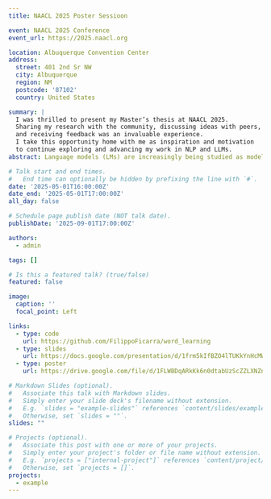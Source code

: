 ```yaml
---
title: NAACL 2025 Poster Sessioon

event: NAACL 2025 Conference
event_url: https://2025.naacl.org

location: Albuquerque Convention Center
address:
  street: 401 2nd Sr NW
  city: Albuquerque
  region: NM
  postcode: '87102'
  country: United States

summary: |
  I was thrilled to present my Master’s thesis at NAACL 2025. 
  Sharing my research with the community, discussing ideas with peers, 
  and receiving feedback was an invaluable experience. 
  I take this opportunity home with me as inspiration and motivation 
  to continue exploring and advancing my work in NLP and LLMs.
abstract: Language models (LMs) are increasingly being studied as models of human language learners.Due to the nascency of the field, it is not well-established whether LMs exhibit similar learning dynamics to humans, and there are few direct comparisons between learning trajectories in humans and models.Word learning trajectories for children are relatively well-documented, and recent work has tried to extend these investigations to language models.However, there are no widely agreed-upon metrics for word learning in language models.We take a distributional approach to this problem, defining lexical knowledge in terms of properties of the learned distribution for a target word.We argue that distributional signatures studied in prior work fail to capture key distributional information. Thus, we propose an array of signatures that improve on earlier approaches by capturing knowledge of both where the target word can and cannot occur as well as gradient preferences about the word’s appropriateness.We obtain learning trajectories for a selection of small language models we train from scratch, study the relationship between different distributional signatures, compare how well they align with human word learning trajectories and interpretable lexical features, and address basic methodological questions about estimating these distributional signatures.Our metrics largely capture complementary information, suggesting that it is important not to rely on a single metric.However, across all metrics, language models’ learning trajectories fail to correlate with those of children.

# Talk start and end times.
#   End time can optionally be hidden by prefixing the line with `#`.
date: '2025-05-01T16:00:00Z'
date_end: '2025-05-01T17:00:00Z'
all_day: false

# Schedule page publish date (NOT talk date).
publishDate: '2025-09-01T17:00:00Z'

authors:
  - admin

tags: []

# Is this a featured talk? (true/false)
featured: false

image:
  caption: ''
  focal_point: Left

links:
  - type: code
    url: https://github.com/FilippoFicarra/word_learning
  - type: slides
    url: https://docs.google.com/presentation/d/1frm5kIfBZO4lTUKkYnHcMWG3jKndaDI5cMEBpSoAu6s/edit?usp=sharing
  - type: poster
    url: https://drive.google.com/file/d/1FLWBDqARkKk6n0dtabUzScZZLXNZnxiC/view?usp=sharing

# Markdown Slides (optional).
#   Associate this talk with Markdown slides.
#   Simply enter your slide deck's filename without extension.
#   E.g. `slides = "example-slides"` references `content/slides/example-slides.md`.
#   Otherwise, set `slides = ""`.
slides: ""

# Projects (optional).
#   Associate this post with one or more of your projects.
#   Simply enter your project's folder or file name without extension.
#   E.g. `projects = ["internal-project"]` references `content/project/deep-learning/index.md`.
#   Otherwise, set `projects = []`.
projects:
  - example
---
```

